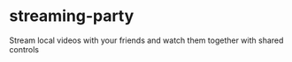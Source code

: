 # streaming-party
Stream local videos with your friends and watch them together with shared controls
